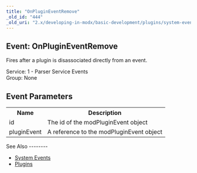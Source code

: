 ```yaml
---
title: "OnPluginEventRemove"
_old_id: "444"
_old_uri: "2.x/developing-in-modx/basic-development/plugins/system-events/onplugineventremove"
---
```


Event: OnPluginEventRemove
--------------------------

Fires after a plugin is disassociated directly from an event.

Service: 1 - Parser Service Events   
Group: None

Event Parameters
----------------

<table><tbody><tr><th>Name</th><th>Description</th></tr><tr><td>id</td><td>The id of the modPluginEvent object</td></tr><tr><td>pluginEvent</td><td>A reference to the modPluginEvent object</td></tr></tbody></table>See Also
--------

- [System Events](developing-in-modx/basic-development/plugins/system-events "System Events")
- [Plugins](developing-in-modx/basic-development/plugins "Plugins")